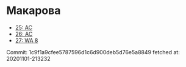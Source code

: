 # Макарова
- [25: AC](25.md)
- [26: AC](26.md)
- [27: WA 8](27.md)

Commit: 1c9f1a9cfee5787596d1c6d900deb5d76e5a8849
 fetched at: 20201101-213232
